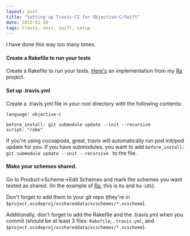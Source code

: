 ```yaml
---
layout: post
title: "Setting up Travis-CI for Objective-C/Swift"
date: 2015-01-28
tags: travis, objc, swift, setup
---
```


I have done this way too many times.

#### Create a Rakefile to run your tests
Create a Rakefile to run your tests. [Here's](https://github.com/younata/Ra/blob/master/Rakefile) an implementation from my [Ra](https://github.com/younata/Ra) project.

#### Set up .travis.yml

Create a .travis.yml file in your root directory with the following contents:

    language: objective-c

    before_install: git submodule update --init --recursive
    script: "rake"

If you're using cocoapods, great, travis will automatically run pod init/pod update for you. If you have submodules, you want to add `before_install: git submodule update --init --recursive
` to the file.

#### Make your schemes shared.
Go to Product->Scheme->Edit Schemes and mark the schemes you want tested as shared. (In the example of [Ra](https://github.com/younata/Ra), this is `Ra` and `Ra-iOS`).

Don't forget to add them to your git repo (they're in `$project.xcodeproj/xcshareddata/xcschemes/*.xcscheme`).

Additionally, don't forget to add the Rakefile and the .travis.yml when you commit (should be at least 3 files: `Rakefile`, `.travis.yml`, and `$project.xcodeproj/xcshareddata/xcschemes/*.xcscheme`).
